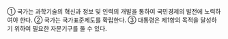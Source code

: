 ① 국가는 과학기술의 혁신과 정보 및 인력의 개발을 통하여 국민경제의 발전에 노력하여야 한다.
② 국가는 국가표준제도를 확립한다.
③ 대통령은 제1항의 목적을 달성하기 위하여 필요한 자문기구를 둘 수 있다.
